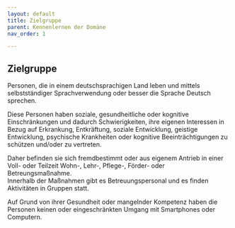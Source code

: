 ```yaml
---
layout: default
title: Zielgruppe
parent: Kennenlernen der Domäne
nav_order: 1

---
```


## Zielgruppe
Personen, die in einem deutschsprachigen Land leben und mittels selbstständiger Sprachverwendung oder besser die Sprache Deutsch sprechen. <br/>
 
Diese Personen haben soziale, gesundheitliche oder kognitive Einschränkungen und dadurch Schwierigkeiten, ihre eigenen Interessen in Bezug auf Erkrankung, Entkräftung, soziale Entwicklung, geistige Entwicklung, psychische Krankheiten oder kognitive Beeinträchtigungen zu schützen und/oder zu vertreten. <br/> 

Daher befinden sie sich fremdbestimmt oder aus eigenem Antrieb in einer Voll- oder Teilzeit Wohn-, Lehr-, Pflege-, Förder- oder Betreungsmaßnahme. <br/> Innerhalb der Maßnahmen gibt es Betreuungspersonal und es finden Aktivitäten in Gruppen statt. <br/> 

Auf Grund von ihrer Gesundheit oder mangelnder Kompetenz haben die Personen keinen oder eingeschränkten Umgang mit Smartphones oder Computern. 
